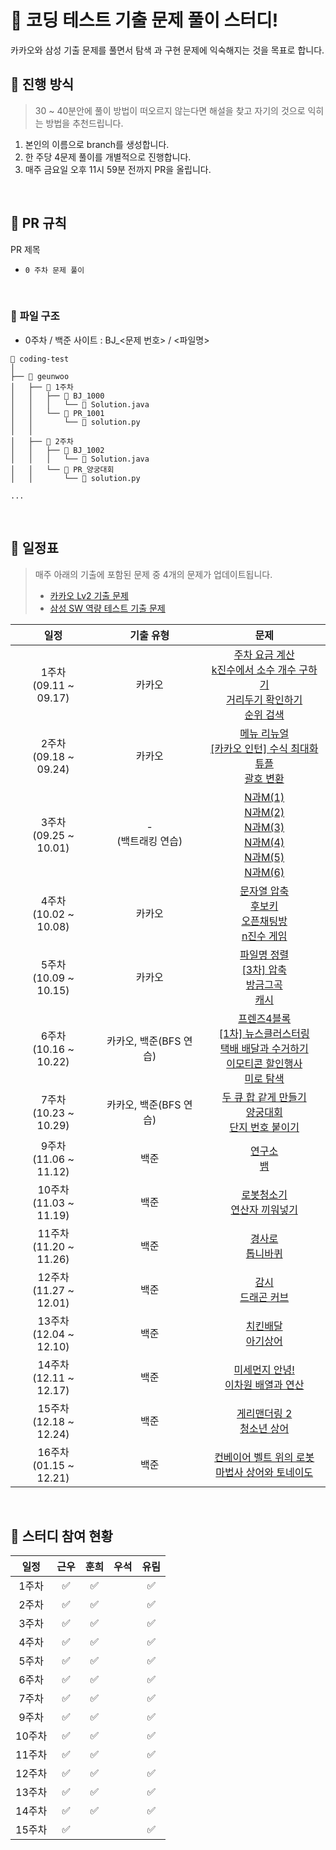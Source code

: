 # 🛫 **코딩 테스트 기출 문제 풀이 스터디!**

카카오와 삼성 기출 문제를 풀면서 탐색 과 구현 문제에 익숙해지는 것을 목표로 합니다.

## 🙌 **진행 방식**

> 30 ~ 40분안에 풀이 방법이 떠오르지 않는다면 해설을 찾고 자기의 것으로 익히는 방법을 추천드립니다.

1. 본인의 이름으로 branch를 생성합니다.
2. 한 주당 4문제 풀이를 개별적으로 진행합니다.
3. 매주 금요일 오후 11시 59분 전까지 PR을 올립니다.

<br>

## 📝 **PR 규칙**

PR 제목

- `0 주차 문제 풀이`

<br>

### 📂 **파일 구조**

- 0주차 / 백준 사이트 : BJ\_<문제 번호> / <파일명>

```
📂 coding-test
│
├── 📂 geunwoo
│   ├── 📂 1주차
│   │   ├── 📂 BJ_1000
│   │   │   └── 📄 Solution.java
│   │   └── 📂 PR_1001
│   │       └── 📄 solution.py
│   │
│   ├── 📂 2주차
│   │   ├── 📂 BJ_1002
│   │   │   └── 📄 Solution.java
│   │   └── 📂 PR_양궁대회
│   │       └── 📄 solution.py

...

```

<br>

## 📆 일정표

> 매주 아래의 기출에 포함된 문제 중 4개의 문제가 업데이트됩니다.
>
> - [카카오 Lv2 기출 문제](https://school.programmers.co.kr/learn/challenges?order=recent&levels=2&partIds=37527%2C31236%2C25448%2C20069%2C17214%2C12286%2C9317%2C22586%2C18498%2C17931&page=1)
> - [삼성 SW 역량 테스트 기출 문제](https://www.acmicpc.net/workbook/view/1152)

|            일정             |       기출 유형        |                                                                                                                                                                                                            문제                                                                                                                                                                                                             |
| :-------------------------: | :--------------------: | :-------------------------------------------------------------------------------------------------------------------------------------------------------------------------------------------------------------------------------------------------------------------------------------------------------------------------------------------------------------------------------------------------------------------------: |
| 1주차 <br> (09.11 ~ 09.17)  |         카카오         |                              [주차 요금 계산](https://school.programmers.co.kr/learn/courses/30/lessons/92341) <br> [k진수에서 소수 개수 구하기](https://school.programmers.co.kr/learn/courses/30/lessons/92335) <br> [거리두기 확인하기](https://school.programmers.co.kr/learn/courses/30/lessons/81302) <br> [순위 검색](https://school.programmers.co.kr/learn/courses/30/lessons/72412)                               |
| 2주차 <br> (09.18 ~ 09.24)  |         카카오         |                                    [메뉴 리뉴얼](https://school.programmers.co.kr/learn/courses/30/lessons/72411) <br> [[카카오 인턴] 수식 최대화](https://school.programmers.co.kr/learn/courses/30/lessons/67257) <br> [튜플](https://school.programmers.co.kr/learn/courses/30/lessons/64065) <br> [괄호 변환](https://school.programmers.co.kr/learn/courses/30/lessons/60058) <br>                                     |
| 3주차 <br> (09.25 ~ 10.01)  | - <br> (백트래킹 연습) |                                             [N과M(1)](https://www.acmicpc.net/problem/15649) <br> [N과M(2)](https://www.acmicpc.net/problem/15650) <br> [N과M(3)](https://www.acmicpc.net/problem/15651) <br> [N과M(4)](https://www.acmicpc.net/problem/15652) <br> [N과M(5)](https://www.acmicpc.net/problem/15654) <br> [N과M(6)](https://www.acmicpc.net/problem/15655) <br>                                             |
| 4주차 <br> (10.02 ~ 10.08)  |         카카오         |                                          [문자열 압축](https://school.programmers.co.kr/learn/courses/30/lessons/60057) <br> [후보키](https://school.programmers.co.kr/learn/courses/30/lessons/42890) <br> [오픈채팅방](https://school.programmers.co.kr/learn/courses/30/lessons/42888) <br> [n진수 게임](https://school.programmers.co.kr/learn/courses/30/lessons/17687) <br>                                           |
| 5주차 <br> (10.09 ~ 10.15)  |         카카오         |                                               [파일명 정렬](https://school.programmers.co.kr/learn/courses/30/lessons/17686) <br> [[3차] 압축](https://school.programmers.co.kr/learn/courses/30/lessons/17684) <br> [방금그곡](https://school.programmers.co.kr/learn/courses/30/lessons/17683) <br> [캐시](https://school.programmers.co.kr/learn/courses/30/lessons/17680)                                               |
| 6주차 <br> (10.16 ~ 10.22)  | 카카오, 백준(BFS 연습) | [프렌즈4블록](https://school.programmers.co.kr/learn/courses/30/lessons/17679) <br> [[1차] 뉴스클러스터링](https://school.programmers.co.kr/learn/courses/30/lessons/17677) <br> [택배 배달과 수거하기](https://school.programmers.co.kr/learn/courses/30/lessons/150369) <br> [이모티콘 할인행사](https://school.programmers.co.kr/learn/courses/30/lessons/150368) <br> [미로 탐색](https://www.acmicpc.net/problem/2178) |
| 7주차 <br> (10.23 ~ 10.29)  | 카카오, 백준(BFS 연습) |                                                                                           [두 큐 합 같게 만들기](https://school.programmers.co.kr/learn/courses/30/lessons/118667) <br> [양궁대회](https://school.programmers.co.kr/learn/courses/30/lessons/92342) <br> [단지 번호 붙이기](https://www.acmicpc.net/problem/2667)                                                                                           |
| 9주차 <br> (11.06 ~ 11.12)  |          백준          |                                                                                                                                                               [연구소](https://www.acmicpc.net/problem/14502) <br> [뱀](https://www.acmicpc.net/problem/3190)                                                                                                                                                               |
| 10주차 <br> (11.03 ~ 11.19) |          백준          |                                                                                                                                                      [로봇청소기](https://www.acmicpc.net/problem/14503) <br> [연산자 끼워넣기](https://www.acmicpc.net/problem/14888)                                                                                                                                                      |
| 11주차 <br> (11.20 ~ 11.26) |          백준          |                                                                                                                                                           [경사로](https://www.acmicpc.net/problem/14890) <br> [톱니바퀴](https://www.acmicpc.net/problem/14891)                                                                                                                                                            |
| 12주차 <br> (11.27 ~ 12.01) |          백준          |                                                                                                                                                           [감시](https://www.acmicpc.net/problem/15683) <br> [드래곤 커브](https://www.acmicpc.net/problem/15685)                                                                                                                                                           |
| 13주차 <br> (12.04 ~ 12.10) |          백준          |                                                                                                                                                          [치킨배달](https://www.acmicpc.net/problem/15686) <br> [아기상어](https://www.acmicpc.net/problem/16236)                                                                                                                                                           |
| 14주차 <br> (12.11 ~ 12.17) |          백준          |                                                                                                                                                  [미세먼지 안녕!](https://www.acmicpc.net/problem/17144) <br> [이차원 배열과 연산](https://www.acmicpc.net/problem/17140)                                                                                                                                                   |
| 15주차 <br> (12.18 ~ 12.24) |          백준          |                                                                                                                                                       [게리맨더링 2](https://www.acmicpc.net/problem/17779) <br> [청소년 상어](https://www.acmicpc.net/problem/19236)                                                                                                                                                       |
| 16주차 <br> (01.15 ~ 12.21) |          백준          |                                                                                                                                            [컨베이어 벨트 위의 로봇](https://www.acmicpc.net/problem/20055) <br> [마법사 상어와 토네이도](https://www.acmicpc.net/problem/20057)                                                                                                                                            |

<br>

## 📆 스터디 참여 현황

|  일정  | 근우 | 훈희 | 우석 | 유림 |
| :----: | :--: | :--: | :--: | :--: |
| 1주차  |  ✅  |  ✅  |      |  ✅  |
| 2주차  |  ✅  |  ✅  |      |  ✅  |
| 3주차  |  ✅  |  ✅  |      |  ✅  |
| 4주차  |  ✅  |  ✅  |      |  ✅  |
| 5주차  |  ✅  |  ✅  |      |  ✅  |
| 6주차  |  ✅  |  ✅  |      |  ✅  |
| 7주차  |  ✅  |  ✅  |      |  ✅  |
| 9주차  |  ✅  |  ✅  |      |  ✅  |
| 10주차 |  ✅  |  ✅  |      |  ✅  |
| 11주차 |  ✅  |  ✅  |      |  ✅  |
| 12주차 |  ✅  |  ✅  |      |  ✅  |
| 13주차 |  ✅  |  ✅  |      |  ✅  |
| 14주차 |  ✅  |  ✅  |      |  ✅  |
| 15주차 |  ✅  |      |      |  ✅  |

<br>
